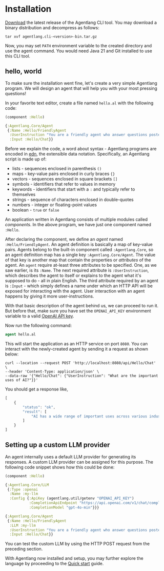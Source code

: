 # Installation

[Download](https://github.com/agentlang-ai/agentlang.cli/releases) the latest release of the Agentlang CLI tool. You may download a binary distribution 
and decompress as follows:

```shell
tar xvf agentlang.cli-<version>-bin.tar.gz
```

Now, you may set `PATH` environment variable to the created directory and use the agent command. You would need Java 21 and Git installed to use this CLI tool.

## hello, world

To make sure the installation went fine, let's create a very simple Agentlang program. We will design an agent that will help you with your most pressing questions!

In your favorite text editor, create a file named `hello.al` with the following code:

```clojure
(component :Hello)

{:Agentlang.Core/Agent
 {:Name :Hello/FriendlyAgent
  :UserInstruction "You are a friendly agent who answer questions posted by a human."
  :Input :Hello/Chat}}
```

Before we explain the code, a word about syntax - Agentlang programs are encoded in [edn](https://github.com/edn-format/edn), the extensible data notation. Specifically, an Agentlang script is made up of:

- lists  - sequences enclosed in parenthesis `()`
- maps - key-value pairs enclosed in curly braces `{}`
- vectors - sequences enclosed in square brackets `[]`
- symbols - identifiers that refer to values in memory
- keywords - identifiers that start with a `:` and typically refer to themselves
- strings - sequence of characters enclosed in double-quotes
- numbers - integer or floating-point values
- boolean - `true` or `false`

An application written in Agentlang consists of multiple modules called *components*. In the above program, we have just one component named `:Hello`.

After declaring the component, we define an *agent* named `:Hello/FriendlyAgent`. An agent definition is basically a map of key-value pairs. Agents belong to the built-in component called `:Agentlang.Core`, so an agent definition map has a single key `:Agentlang.Core/Agent`. The value of that key is another map that contain the properties or *attributes* of the agent. An `agent` require at-least three attributes to be specified. One, as we saw earlier, is its `:Name`. The next required attribute is `:UserInstruction`, which describes the agent to itself or explains to the agent what it's supposed to do - all in plain English. The third attribute required by an agent is `:Input` - which simply defines a name under which an HTTP API will be exposed for interacting with the agent. User interaction with an agent happens by giving it more user-instructions.

With that basic description of the agent behind us, we can proceed to run it. But before that, make sure you have set the `OPENAI_API_KEY` environment variable to a valid [OpenAI API key](https://help.openai.com/en/articles/4936850-where-do-i-find-my-openai-api-key).

Now run the following command:

```clojure
agent hello.al
```

This will start the application as an HTTP service on port `8080`. You can interact with the newly-created agent by sending it a request as shown below:

```shell
curl --location --request POST 'http://localhost:8080/api/Hello/Chat' \
--header 'Content-Type: application/json' \
--data-raw '{"Hello/Chat": {"UserInstruction": "What are the important uses of AI?"}}'
```

You should get a response like,

```javascript
[
    {
        "status": "ok",
        "result": [
            "AI has a wide range of important uses across various industries and sectors ...."
        ]
    }
]
```

## Setting up a custom LLM provider

An agent internally uses a default LLM provider for generating its responses. A custom LLM provider can be assigned for this purpose. The following code snippet shows how this could be done:

```clojure
(component :Hello)

{:Agentlang.Core/LLM
 {:Type :openai
  :Name :my-llm
  :Config {:ApiKey (agentlang.util/getenv "OPENAI_API_KEY")
           :CompletionApiEndpoint "https://api.openai.com/v1/chat/completions"
           :CompletionModel "gpt-4o-min"}}}

{:Agentlang.Core/Agent
 {:Name :Hello/FriendlyAgent
  :LLM :my-llm
  :UserInstruction "You are a friendly agent who answer questions posted by a human."
  :Input :Hello/Chat}}
```

You can test the custom LLM by using the HTTP POST request from the preceding section.

With Agentlang now installed and setup, you may further explore the language by proceeding to the [Quick start](quick-start.md) guide.
